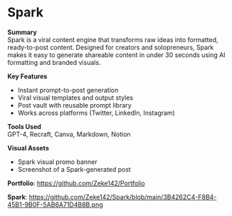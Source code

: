 # Spark

**Summary**  
Spark is a viral content engine that transforms raw ideas into formatted, ready-to-post content. Designed for creators and solopreneurs, Spark makes it easy to generate shareable content in under 30 seconds using AI formatting and branded visuals.

**Key Features**
- Instant prompt-to-post generation
- Viral visual templates and output styles
- Post vault with reusable prompt library
- Works across platforms (Twitter, LinkedIn, Instagram)

**Tools Used**  
GPT-4, Recraft, Canva, Markdown, Notion

**Visual Assets**
- Spark visual promo banner  
- Screenshot of a Spark-generated post

**Portfolio**: https://github.com/Zeke142/Portfolio

**Spark**:
https://github.com/Zeke142/Spark/blob/main/3B4262C4-F8B4-45B1-9B0F-5AB6A71D4B8B.png

